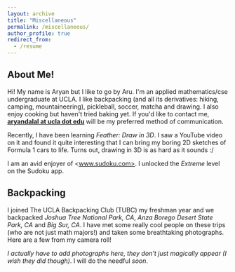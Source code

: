 ```yaml
---
layout: archive
title: "Miscellaneous"
permalink: /miscellaneous/
author_profile: true
redirect_from:
  - /resume
---
```


About Me!
------
Hi! My name is Aryan but I like to go by Aru. I'm an applied mathematics/cse undergraduate at UCLA. I like backpacking (and all its derivatives: hiking, camping, mountaineering), pickleball, soccer, matcha and drawing. I also enjoy cooking but haven't tried baking yet. If you'd like to contact me, **[aryandalal at ucla dot edu](aryandalal@ucla.edu)** will be my preferred method of communication. 

Recently, I have been learning *Feather: Draw in 3D*. I saw a YouTube video on it and found it quite interesting that I can bring my boring 2D sketches of Formula 1 cars to life. Turns out, drawing in 3D is as hard as it sounds :/

I am an avid enjoyer of <www.sudoku.com>. I unlocked the *Extreme* level on the Sudoku app. 

Backpacking
------
I joined The UCLA Backpacking Club (TUBC) my freshman year and we backpacked *Joshua Tree National Park, CA*, *Anza Borego Desert State Park, CA* and *Big Sur, CA*. I have met some really cool people on these trips (who are not just math majors!) and taken some breathtaking photographs. Here are a few from my camera roll!

*I actually have to add photographs here, they don't just magically appear (I wish they did though)*. I will do the needful *soon*. 
